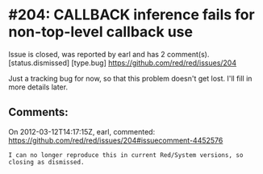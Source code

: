 
#204: CALLBACK inference fails for non-top-level callback use
================================================================================
Issue is closed, was reported by earl and has 2 comment(s).
[status.dismissed] [type.bug]
<https://github.com/red/red/issues/204>

Just a tracking bug for now, so that this problem doesn't get lost. I'll fill in more details later.



Comments:
--------------------------------------------------------------------------------

On 2012-03-12T14:17:15Z, earl, commented:
<https://github.com/red/red/issues/204#issuecomment-4452576>

    I can no longer reproduce this in current Red/System versions, so closing as dismissed.

